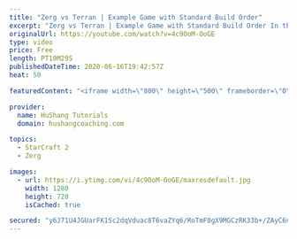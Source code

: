 ```yaml
---
title: "Zerg vs Terran | Example Game with Standard Build Order"
excerpt: "Zerg vs Terran | Example Game with Standard Build Order In this guide we learn how to defend early Terran attacks.  Coaching -------------------------------------------------------------------------- Interested in Starcraft lessons? Check out my website! I would love to help you improve and reach your"
originalUrl: https://youtube.com/watch?v=4c9OoM-OoGE
type: video
price: Free
length: PT10M29S
publishedDateTime: 2020-06-16T19:42:57Z
heat: 50

featuredContent: "<iframe width=\"800\" height=\"500\" frameborder=\"0\" src=\"https://www.youtube.com/embed/4c9OoM-OoGE\" allow=\"accelerometer; autoplay; encrypted-media; gyroscope; picture-in-picture\" allowfullscreen></iframe>"

provider:
  name: HuShang Tutorials
  domain: hushangcoaching.com

topics:
  - StarCraft 2
  - Zerg

images:
  - url: https://i.ytimg.com/vi/4c9OoM-OoGE/maxresdefault.jpg
    width: 1280
    height: 720
    isCached: true

secured: "y6J71U4JGUarFK1Sc2dqVduac8T6vaZYq6/RoTmF0gX9MGCzRK33b+/ZAyC6nVeVwlYkCEDanEFoOVxjlIiC8A9fW9cv8EqkvxMCnNrjjf2THqqAj2js1ECweOsS1UMcFNPEA9u1OKnnIT/tPexfn4546YyvPWpNcKM/rC9kHGpPGHTe/SHOGOP+r9CBbyJbdQWLT9zaEEF4QVzCue2CSoFuVAYSyoGX+yele16Ruzp9YoZf3miXPb2R2ghIOpxFclZjY5J1lSeLl+oM6Mlf+KdqKO+r81ZhSDJBGQ9CkCSoCC3Fw0y2jp9XTnkd4U3Xn9a4+JIoC7vyTGxM2AJBM3w0/86gSfMZVV8DpPGcIWc/Fq7fby/57cVzfy9jCCX05bOtI9aJTrkM0yduySXmr4AbEZKYZ05btnulploU0Jo=;QlcTs6+eBcrsmPWCd2FWwA=="
---
```


